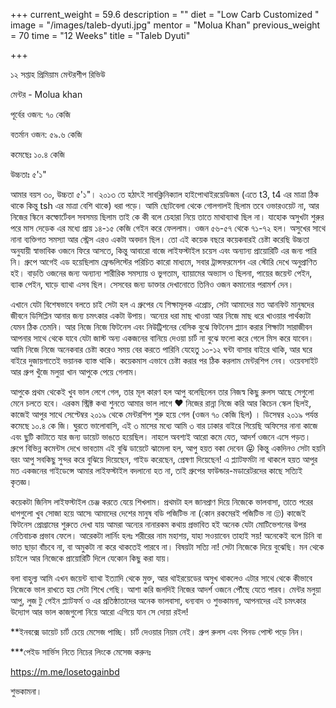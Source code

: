 +++
current_weight = 59.6
description = ""
diet = "Low Carb Customized "
image = "/images/taleb-dyuti.jpg"
mentor = "Molua Khan"
previous_weight = 70
time = "12 Weeks"
title = "Taleb Dyuti"

+++

১২ সপ্তাহ প্রিমিয়াম মেন্টরশীপ রিভিউ

মেন্টর - Molua khan

পূর্বের ওজন: ৭০ কেজি

বতর্মান ওজন: ৫৯.৬ কেজি

কমেছেঃ ১০.৪ কেজি

উচ্চতাঃ ৫'১"

আমার বয়স ৩০, উচ্চতা ৫'১"। ২০১৩ তে হঠাৎই সাবক্লিনিক্যাল হাইপোথাইরয়েডিজম (এতে t3, t4 এর মাত্রা ঠিক থাকে কিন্তু tsh এর মাত্রা বেশি থাকে) ধরা পড়ে। আমি ছোটবেলা থেকে গোলগালই ছিলাম তবে ওভারওয়েট না, আর নিজের স্কিনে কম্ফোর্টেবল সবসময় ছিলাম তাই কে কী বলে চেহারা নিয়ে তাতে মাথাব্যাথা ছিল না। যাহোক অসুখটা শুরুর পরে মাস দেড়েক এর মধ্যে প্রায় ১৪-১৫ কেজি গেইন করে ফেললাম। ওজন ৫৬-৫৭ থেকে ৭১-৭২ হল। অসুখের সাথে নানা ব্যক্তিগত সমস্যা আর স্ট্রেস এরও একটা অবদান ছিল। তো এই কয়েক বছরে কয়েকবারই চেষ্টা করেছি উচ্চতা অনুযায়ী স্বাভাবিক ওজনে ফিরে আসতে, কিন্তু আবারো বাজে লাইফস্টাইল চয়েস এবং অন্যান্য প্রায়োরিটি এর জন্য পারি নি। গ্রুপে আগেই এড হয়েছিলাম ফ্রেন্ডলিস্টের পরিচিত কারো মাধ্যমে, সবার ট্রান্সফরমেশন এর স্টোরি দেখে অনুপ্রাণিত হই। বাড়তি ওজনের জন্য অন্যান্য শারীরিক সমস্যায় ও ভুগতাম, ব্যায়ামের অভ্যাস ও ছিলনা, পায়ের জয়েন্ট পেইন, ব্যাক পেইন, ঘাড়ে ব্যাথা এসব ছিল। সেসবের জন্য ডাক্তার দেখানোতে তিনিও ওজন কমানোর পরামর্শ দেন।

এখানে যেটা বিশেষভাবে বলতে চাই সেটা হল এ গ্রুপের যে শিক্ষামূলক এপ্রোচ, সেটা আমাদের মত আনফিট মানুষদের জীবনে ডিসিপ্লিন আনার জন্য চমৎকার একটা উপায়। অন্যের ধরা মাছ খাওয়া আর নিজে মাছ ধরে খাওয়ার পার্থক্যটা যেমন ঠিক তেমনি। আর নিজে নিজে ফিটনেস এবং নিউট্রিশনের বেসিক বুঝে ফিটনেস প্ল্যান করার শিক্ষাটা সারাজীবন আপনার সাথে থেকে যাবে যেটা জাস্ট অন্য একজনের বানিয়ে দেওয়া চার্ট না বুঝে ফলো করে গেলে মিস করে যাবেন। আমি নিজে নিজে অনেকবার চেষ্টা করেও সময় বের করতে পারিনি যেহেতু ১০-১২ ঘন্টা বাসার বাইরে থাকি, আর ঘরে বাইরে দুজায়গাতেই ভয়ানক ব্যাস্ত থাকি। কয়েকমাস এভাবে চেষ্টা করার পর ঠিক করলাম মেন্টরশিপ নেব। ওয়েবসাইট আর গ্রুপ খুঁজে মলুয়া খান আপুকে পেয়ে গেলাম।

আপুকে প্রথম থেকেই খুব ভাল লেগে গেল, তার মূল কারণ হল আপু বলেছিলেন তার নিজস্ব কিছু রুলস আছে সেগুলো মেনে চলতে হবে। এরকম স্ট্রিক্ট কথা শুনতে আমার ভাল লাগে ❤ নিজের রান্না নিজে করি আর কিচেন স্কেল ছিলই, কাজেই আপুর সাথে সেপ্টেম্বর ২০১৯ থেকে মেন্টরশিপ শুরু হয়ে গেল (ওজন ৭০ কেজি ছিল) । ডিসেম্বর ২০১৯ পর্যন্ত কমেছে ১০.৪ কে জি। ঘুরতে ভালোবাসি, এই ৩ মাসের মধ্যে আমি ৩ বার ঢাকার বাইরে গিয়েছি অফিসের নানা কাজে এবং ছুটি কাটাতে যার জন্য ডায়েট ভাঙতে হয়েছিল। নাহলে অবশ্যই আরো কমে যেত, আদর্শ ওজনে এসে পড়ত। গ্রুপে বিভিন্ন কমেন্টস দেখে ভাবতাম এই বুঝি ডায়েটে ঝামেলা হল, আপু হয়ত বকা দেবেন 😝 কিন্তু একদিনও সেটা হয়নি বরং আপু সবকিছু সুন্দর করে বুঝিয়ে দিয়েছেন, গাইড করেছেন, প্রেষণা দিয়েছেন! এ প্ল্যাটফর্মটা না থাকলে হয়ত আপুর মত একজনের গাইডেন্সে আমার লাইফস্টাইল বদলানো হত না, তাই গ্রুপের ফাউন্ডার-মডারেটরদের কাছে সত্যিই কৃতজ্ঞ।

কয়েকটা জিনিস লাইফস্টাইল চেঞ্জ করতে যেয়ে শিখলাম। প্রথমটা হল জানপ্রাণ দিয়ে নিজেকে ভালবাসা, তাতে পরের ধাপগুলো খুব সোজা হয়ে আসে৷ আমাদের দেশের মানুষ বডি পজিটিভ না (কোন রকমেরই পজিটিভ না 🙄) কাজেই ফিটনেস প্রোগ্রামের শুরুতে দেখা যায় আমরা অন্যের নানারকম কথায় প্রভাবিত হই অনেক যেটা মোটিভেশনের উপর নেতিবাচক প্রভাব ফেলে। আরেকটা লার্নিং হলঃ শরীরের নাম মহাশয়, যাহা সওয়াবেন তাহাই সয়! অনেকেই বলে চিনি বা ভাত ছাড়া বাঁচবে না, বা অমুকটা না করে থাকতেই পারবে না। বিষয়টা সত্যি না! সেটা নিজেকে দিয়ে বুঝেছি। মন থেকে চাইলে আর নিজেকে প্রায়োরিটি দিলে যেকোন কিছু করা যায়।

বলা বাহুল্য আমি এখন জয়েন্ট ব্যাথা ইত্যাদি থেকে মুক্ত, আর থাইরয়েডের অসুখ থাকলেও এটার সাথে থেকে কীভাবে নিজেকে ভাল রাখতে হয় সেটা শিখে গেছি। আশা করি জলদিই নিজের আদর্শ ওজনে পৌঁছে যেতে পারব। মেন্টর মলুয়া আপু, লুজ টু গেইন প্ল্যাটফর্ম ও এর প্রতিষ্ঠাতাদের অনেক ভালবাসা, ধন্যবাদ ও শুভকামনা, আপনাদের এই চমৎকার উদ্যোগ আর ভাল কাজগুলো নিয়ে আরো এগিয়ে যান সে দোয়া রইল!

\**ইনবক্সে ডায়েট চার্ট চেয়ে মেসেজ পাচ্ছি। চার্ট দেওয়ার নিয়ম নেই। গ্রুপ রুলস এবং পিনড পোস্ট পড়ে নিন।

\***পেইড সার্ভিস নিতে নিচের লিংকে মেসেজ করুনঃ

https://m.me/losetogainbd

শুভকামনা।